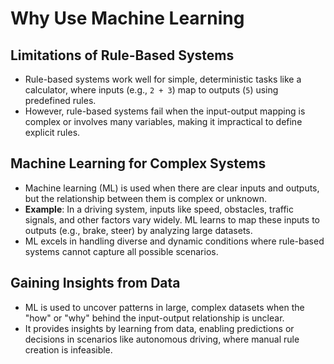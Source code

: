 # Why Use Machine Learning

## Limitations of Rule-Based Systems
- Rule-based systems work well for simple, deterministic tasks like a calculator, where inputs (e.g., `2 + 3`) map to outputs (`5`) using predefined rules.
- However, rule-based systems fail when the input-output mapping is complex or involves many variables, making it impractical to define explicit rules.

## Machine Learning for Complex Systems
- Machine learning (ML) is used when there are clear inputs and outputs, but the relationship between them is complex or unknown.
- **Example**: In a driving system, inputs like speed, obstacles, traffic signals, and other factors vary widely. ML learns to map these inputs to outputs (e.g., brake, steer) by analyzing large datasets.
- ML excels in handling diverse and dynamic conditions where rule-based systems cannot capture all possible scenarios.

## Gaining Insights from Data
- ML is used to uncover patterns in large, complex datasets when the "how" or "why" behind the input-output relationship is unclear.
- It provides insights by learning from data, enabling predictions or decisions in scenarios like autonomous driving, where manual rule creation is infeasible.
